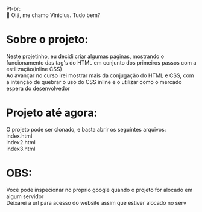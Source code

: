 Pt-br: <br>
 🤞 Olá, me chamo Vinicius. Tudo bem?

# Sobre o projeto:
Neste projetinho, eu decidi criar algumas páginas, mostrando o funcionamento das tag's do HTML em conjunto dos primeiros passos com a estilização(inline CSS) <br>
Ao avançar no curso irei mostrar mais da conjugação do HTML e CSS, com a intenção de quebrar o uso do CSS inline e o utilizar como o mercado espera do desenvolvedor

# Projeto até agora:
O projeto pode ser clonado, e basta abrir os seguintes arquivos: <br>
 index.html <br>
 index2.html <br>
 index3.html

# OBS:
 Você pode inspecionar no próprio google quando o projeto for alocado em algum servidor <br>
 Deixarei a url para acesso do website assim que estiver alocado no serv